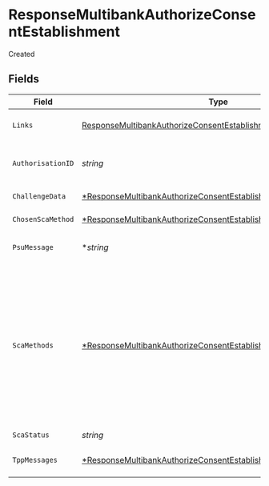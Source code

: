 # ResponseMultibankAuthorizeConsentEstablishment

Created


## Fields

| Field                                                                                                                                                                                                                                                                                                       | Type                                                                                                                                                                                                                                                                                                        | Required                                                                                                                                                                                                                                                                                                    | Description                                                                                                                                                                                                                                                                                                 | Example                                                                                                                                                                                                                                                                                                     |
| ----------------------------------------------------------------------------------------------------------------------------------------------------------------------------------------------------------------------------------------------------------------------------------------------------------- | ----------------------------------------------------------------------------------------------------------------------------------------------------------------------------------------------------------------------------------------------------------------------------------------------------------- | ----------------------------------------------------------------------------------------------------------------------------------------------------------------------------------------------------------------------------------------------------------------------------------------------------------- | ----------------------------------------------------------------------------------------------------------------------------------------------------------------------------------------------------------------------------------------------------------------------------------------------------------- | ----------------------------------------------------------------------------------------------------------------------------------------------------------------------------------------------------------------------------------------------------------------------------------------------------------- |
| `Links`                                                                                                                                                                                                                                                                                                     | [ResponseMultibankAuthorizeConsentEstablishmentLinks](../../models/shared/responsemultibankauthorizeconsentestablishmentlinks.md)                                                                                                                                                                           | :heavy_check_mark:                                                                                                                                                                                                                                                                                          | Lista de hipervínculos para ser reconocidos por el TPP                                                                                                                                                                                                                                                      |                                                                                                                                                                                                                                                                                                             |
| `AuthorisationID`                                                                                                                                                                                                                                                                                           | *string*                                                                                                                                                                                                                                                                                                    | :heavy_check_mark:                                                                                                                                                                                                                                                                                          | Identificador del recurso que referencia al sub-recurso de autorización creado                                                                                                                                                                                                                              | 1b3ab8e8-0fd5-43d2-946e-d75958b172e7                                                                                                                                                                                                                                                                        |
| `ChallengeData`                                                                                                                                                                                                                                                                                             | [*ResponseMultibankAuthorizeConsentEstablishmentChallengeData](../../models/shared/responsemultibankauthorizeconsentestablishmentchallengedata.md)                                                                                                                                                          | :heavy_minus_sign:                                                                                                                                                                                                                                                                                          | NO SOPORTADO EN ESTA VERSIÓN                                                                                                                                                                                                                                                                                |                                                                                                                                                                                                                                                                                                             |
| `ChosenScaMethod`                                                                                                                                                                                                                                                                                           | [*ResponseMultibankAuthorizeConsentEstablishmentChosenScaMethod](../../models/shared/responsemultibankauthorizeconsentestablishmentchosenscamethod.md)                                                                                                                                                      | :heavy_minus_sign:                                                                                                                                                                                                                                                                                          | NO SOPORTADO EN ESTA VERSIÓN                                                                                                                                                                                                                                                                                |                                                                                                                                                                                                                                                                                                             |
| `PsuMessage`                                                                                                                                                                                                                                                                                                | **string*                                                                                                                                                                                                                                                                                                   | :heavy_minus_sign:                                                                                                                                                                                                                                                                                          | Texto enviado al TPP a través del HUB para ser mostrado al PSU.                                                                                                                                                                                                                                             | Mensaje de ejemplo                                                                                                                                                                                                                                                                                          |
| `ScaMethods`                                                                                                                                                                                                                                                                                                | [*ResponseMultibankAuthorizeConsentEstablishmentScaMethods](../../models/shared/responsemultibankauthorizeconsentestablishmentscamethods.md)                                                                                                                                                                | :heavy_minus_sign:                                                                                                                                                                                                                                                                                          | Este elemento es contenido si SCA es requerido y si el PSU puede elegir entre diferentes métodos de autenticación. Si este dato es contenido también se informará el link "selectAuthenticationM ethod”. Estos métodos deberán ser presentados al PSU. Nota: Solo si ASPSP soporta selección del método SCA |                                                                                                                                                                                                                                                                                                             |
| `ScaStatus`                                                                                                                                                                                                                                                                                                 | *string*                                                                                                                                                                                                                                                                                                    | :heavy_check_mark:                                                                                                                                                                                                                                                                                          | Estado SCA                                                                                                                                                                                                                                                                                                  | received                                                                                                                                                                                                                                                                                                    |
| `TppMessages`                                                                                                                                                                                                                                                                                               | [*ResponseMultibankAuthorizeConsentEstablishmentTppMessages](../../models/shared/responsemultibankauthorizeconsentestablishmenttppmessages.md)                                                                                                                                                              | :heavy_minus_sign:                                                                                                                                                                                                                                                                                          | Mensaje para el TPP enviado a través del HUB.                                                                                                                                                                                                                                                               |                                                                                                                                                                                                                                                                                                             |